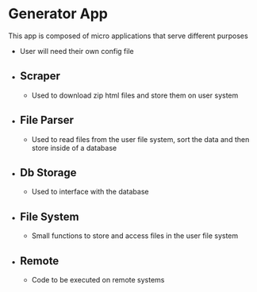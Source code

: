 # Generator App
This app is composed of micro applications that serve different purposes
- User will need their own config file

-   Scraper
    -   
    -   Used to download zip html files and store them on user system

-   File Parser
    -   
    -   Used to read files from the user file system, sort the data and then store inside of a database

-   Db Storage
    -   
    -   Used to interface with the database
    
-   File System
    -
    -   Small functions to store and access files in the user file system
    
-   Remote
    -   
    -   Code to be executed on remote systems